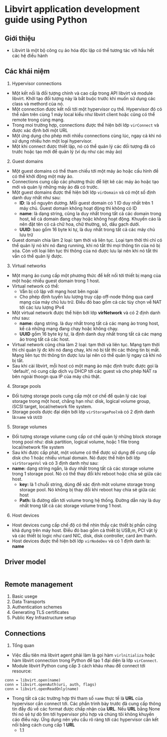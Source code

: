 # Libvirt application development guide using Python
## Giới thiệu
- Libvirt là một bộ công cụ ảo hóa độc lập có thể tương tác với hầu hết các hệ điều hành
## Các khái niệm
1. Hypervisor connections
- Một kết nối là đối tượng chính và cao cấp trong API libvirt và module libvirt. Khởi tạo đối tượng này là bắt buộc trước khi muốn sử dụng các class và methord của nó.
- Một connection được kết nối tới một hypervisor cụ thể. Hypervisor đó có thể nằm trên cùng 1 máy local kiểu như libvirt client hoặc cũng có thể remote trong cùng mạng.
- Trong moi trường hợp, connections được thể hiện bởi lớp `virConnect` và được xác định bởi một URL
- Một ứng dụng cho phép mởi nhiều connections cùng lúc, ngay cả khi nó sử dụng nhiều hơn một loại hypervisor.
- Một khi connect được thiết lập, nó có thể quản lý các đối tượng đã có trước hoặc tạo mới để quản lý (ví dụ như các máy ảo)
2. Guest domains
- Một guest domains có thể tham chiếu tới một máy ảo hoặc cấu hình để có thể khởi động một máy ảo.
- Connections cung cấp các phương thức để liệt kê các máy ảo hoặc tạo mới và quản lý những máy ảo đã có trước.
- Một guest domains được thể hiện bởi lớp `virDomain` và có một số định danh duy nhất như sau:
  - **ID**: là số nguyên dương. Mỗi guest domain có 1 ID duy nhất trên 1 máy chủ. Guest domain không hoạt động thì không có ID
  - **name**: là dạng string, cũng la duy nhất trong tất cả các domain trong host, kể cả domain đang chạy hoặc không hoạt động. Khuyến cáo là nên đặt tên có cả chữ hoa, chữ thường, số, dấu gạch dưới.
  - **UUID**: bao gồm 16 byte kí tự, là duy nhất trong tất cả các máy chủ lưu trữ
- Guest domain chia làm 2 loại: tạm thời và liên tục. Loại tạm thời thì chỉ có thể quản lý nó khi nó đang running, khi nó tắt thì mọi thông tin của nó bị xóa. Còn với loại liên tục thì thông của nó được lưu lại nên khi  nó tắt thì vẫn có thể quản lý được.
3. Virtual networks
- Một mạng ảo cung cấp một phương thức để kết nối tới thiết bị mạng của một hoặc nhiều guest domain trong 1 host.
- Virtual network có thể:
  - Vẫn bị cô lập với mạng host bên ngoài
  - Cho phép định tuyến lưu lượng truy cập off-node thông qua card mạng của máy chủ lưu trữ. Điều đó bao gồm cả các tùy chọn về NAT tới các lưu lượng IPv4
- Một virtual network được thể hiện bởi lớp **virNetwork** và có 2 định danh như sau:
  - **name:** dạng string. là duy nhất trong tất cả các mạng ảo trong host, kể cả những mạng đang chạy hoặc không chạy.
  - **UUID** gồm 16 byte ký tự, là định danh duy nhất trong tất cả các mạng ảo trong tất cả các host. 
- Virtual network cũng chia làm 2 loại: tạm thời và liên tục. Mạng tạm thời thì chỉ quản lý đc khi nó đang chay, khi nó bị tắt thì các thông tin bị mất. Mạng liên tục thì thông tin được lưu lại nên có thể quản lý ngay cả khi nó bị tắt.
- Sau khi cài libvirt, mỗi host có một mạng ảo mặc định trước được gọi là 'default', nó cung cấp dịch vụ DHCP tới các guest và cho phép NAT ra bên ngoài thoogn qua IP của máy chủ thật.
4. Storage pools
- Đối tượng storage pools cung cấp một cơ chế để quản lý các loại storage trong một host, chẳng hạn như: disk, logical volume group, iSCSI target, local/network file system.
- Storage pools được đại diện bởi lớp `virStoragePool`và có 2 định danh là:`name` và `UUID`
5. Storage volumes
- Đối tượng storage volume cung cấp cơ chế quản lý những block storage trong pool như: disk partition, logical volume, hoặc 1 file trong local/network file system
- Sau khi được cấp phát, một volume có thể được sử dụng để cung cấp disk cho 1 hoặc nhiều virtual domain. Nó được thể hiện bởi lớp `virStorageVol` và có 3 định danh như sau:
- **name:** dạng string ngắn, là duy nhất trong tất cả các storage volume trong 1 storage pool. Nó có thể thay đổi khi reboot hoặc chia sẻ giữa các host.
  - **key:** là 1 chuỗi string, dùng để xác định môt volume storage trong storage pool. Nó không bị thay đổi khi reboot hay chia sẻ giữa các host
  - **Path:** là đường dẫn tới volume trong hệ thống. Đường dẫn này là duy nhất trong tất cả các storage volume trong 1 host. 
6. Host devices
- Host devices cung cấp chế độ có thể nhìn thấy các thiết bị phần cứng khả dụng trên máy host. Điều đó bao gồm cả thiết bị USB,m, PCI vật lý và các thiết bị logic như card NIC, disk, disk controller, card âm thanh.
- Host devices được thể hiện bởi lớp `virNodeDev` và có 1 định danh là: **name**
## Driver model

<img src="">

## Remote management
1. Basic usege
2. Data Transports
3. Authentication schemes
4. Generating TLS certificates
5. Public Key Infrastructure setup
## Connections
1. Tổng quan
- Việc đầu tiên mà libvirt agent phải làm là gọi hàm `virlnitializa` hoặc hàm libvirt connection trong Python để tạo 1 đại diện là lớp `virConnect`.
- Module libvirt Python cung cấp 3 cách kháu nhau để connect tới resource:
```
conn = libvirt.open(name)
conn = libvirt.openAuth(uri, auth, flags)
conn = libvirt.openReadOnly(name)
```
- Trong tất cả các trường hợp thì tham số `name` thực tế là **URL** của hypervisor cần connect tới. Các phần trình bày trước đã cung cấp thông tin đầy đủ về các format được chấp nhận của **URL**. Nếu **URL** bằng None thì nó sẽ tự dò tìm tới hypervisor phù hợp và chúng tôi không khuyến cáo điều này. Ứng dụng nên yêu cầu rõ ràng tới các hypervisor cần kết nối bằng cách cung cấp 1 **URL**
  - 1.1 
